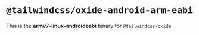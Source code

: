 # `@tailwindcss/oxide-android-arm-eabi`

This is the **armv7-linux-androideabi** binary for `@tailwindcss/oxide`
